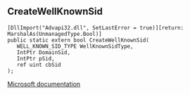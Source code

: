 ## CreateWellKnownSid

```
[DllImport("Advapi32.dll", SetLastError = true)][return: MarshalAs(UnmanagedType.Bool)]
public static extern bool CreateWellKnownSid(
   WELL_KNOWN_SID_TYPE WellKnownSidType,
   IntPtr DomainSid,
   IntPtr pSid,
   ref uint cbSid
);
```

[Microsoft documentation](TODO)

